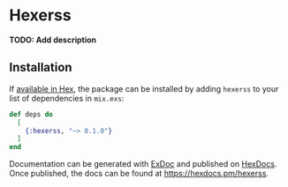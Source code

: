# Hexerss

**TODO: Add description**

## Installation

If [available in Hex](https://hex.pm/docs/publish), the package can be installed
by adding `hexerss` to your list of dependencies in `mix.exs`:

```elixir
def deps do
  [
    {:hexerss, "~> 0.1.0"}
  ]
end
```

Documentation can be generated with [ExDoc](https://github.com/elixir-lang/ex_doc)
and published on [HexDocs](https://hexdocs.pm). Once published, the docs can
be found at <https://hexdocs.pm/hexerss>.

